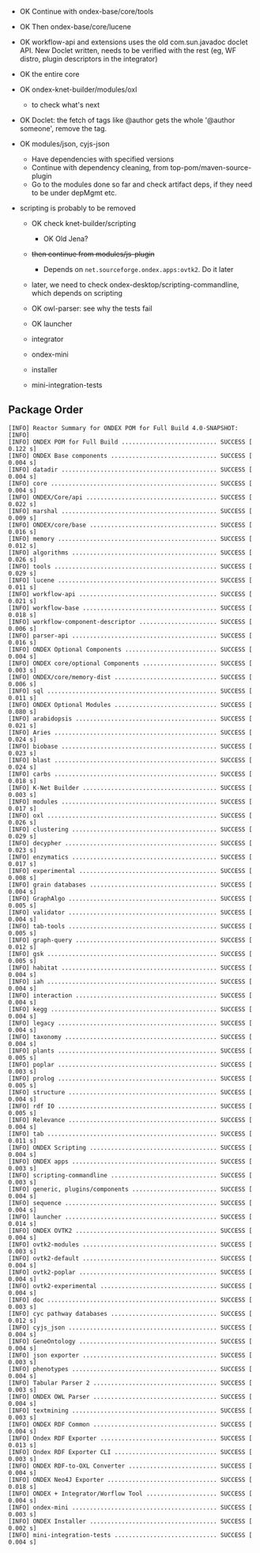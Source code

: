   * OK Continue with ondex-base/core/tools
  * OK Then ondex-base/core/lucene

  * OK workflow-api and extensions uses the old com.sun.javadoc doclet API.
		New Doclet written, needs to be verified with the rest (eg, WF distro,
		plugin descriptors in the integrator)
 
  * OK the entire core

  * OK ondex-knet-builder/modules/oxl
    * to check what's next

  * OK Doclet: the fetch of tags like @author gets the whole '@author someone',
    remove the tag.

  * OK modules/json, cyjs-json
    * Have dependencies with specified versions
    * Continue with dependency cleaning, from top-pom/maven-source-plugin
    * Go to the modules done so far and check artifact deps, if they need to be under
      depMgmt etc.
  
  * scripting is probably to be removed
    * OK check knet-builder/scripting
    	* OK Old Jena?
    * ~~then continue from modules/js-plugin~~ 
    	* Depends on `net.sourceforge.ondex.apps:ovtk2`. Do it later
    * later, we need to check ondex-desktop/scripting-commandline, which depends on scripting
	
	* OK owl-parser: see why the tests fail
		
	* OK launcher
	* integrator
	* ondex-mini	
	* installer
	* mini-integration-tests
	
	
	
## Package Order
```
[INFO] Reactor Summary for ONDEX POM for Full Build 4.0-SNAPSHOT:
[INFO]
[INFO] ONDEX POM for Full Build ........................... SUCCESS [  0.122 s]
[INFO] ONDEX Base components .............................. SUCCESS [  0.004 s]
[INFO] datadir ............................................ SUCCESS [  0.004 s]
[INFO] core ............................................... SUCCESS [  0.004 s]
[INFO] ONDEX/Core/api ..................................... SUCCESS [  0.022 s]
[INFO] marshal ............................................ SUCCESS [  0.009 s]
[INFO] ONDEX/core/base .................................... SUCCESS [  0.016 s]
[INFO] memory ............................................. SUCCESS [  0.012 s]
[INFO] algorithms ......................................... SUCCESS [  0.026 s]
[INFO] tools .............................................. SUCCESS [  0.029 s]
[INFO] lucene ............................................. SUCCESS [  0.011 s]
[INFO] workflow-api ....................................... SUCCESS [  0.021 s]
[INFO] workflow-base ...................................... SUCCESS [  0.018 s]
[INFO] workflow-component-descriptor ...................... SUCCESS [  0.006 s]
[INFO] parser-api ......................................... SUCCESS [  0.016 s]
[INFO] ONDEX Optional Components .......................... SUCCESS [  0.004 s]
[INFO] ONDEX core/optional Components ..................... SUCCESS [  0.003 s]
[INFO] ONDEX/core/memory-dist ............................. SUCCESS [  0.006 s]
[INFO] sql ................................................ SUCCESS [  0.011 s]
[INFO] ONDEX Optional Modules ............................. SUCCESS [  0.080 s]
[INFO] arabidopsis ........................................ SUCCESS [  0.021 s]
[INFO] Aries .............................................. SUCCESS [  0.024 s]
[INFO] biobase ............................................ SUCCESS [  0.023 s]
[INFO] blast .............................................. SUCCESS [  0.024 s]
[INFO] carbs .............................................. SUCCESS [  0.018 s]
[INFO] K-Net Builder ...................................... SUCCESS [  0.003 s]
[INFO] modules ............................................ SUCCESS [  0.017 s]
[INFO] oxl ................................................ SUCCESS [  0.026 s]
[INFO] clustering ......................................... SUCCESS [  0.029 s]
[INFO] decypher ........................................... SUCCESS [  0.023 s]
[INFO] enzymatics ......................................... SUCCESS [  0.017 s]
[INFO] experimental ....................................... SUCCESS [  0.008 s]
[INFO] grain databases .................................... SUCCESS [  0.004 s]
[INFO] GraphAlgo .......................................... SUCCESS [  0.005 s]
[INFO] validator .......................................... SUCCESS [  0.004 s]
[INFO] tab-tools .......................................... SUCCESS [  0.005 s]
[INFO] graph-query ........................................ SUCCESS [  0.012 s]
[INFO] gsk ................................................ SUCCESS [  0.005 s]
[INFO] habitat ............................................ SUCCESS [  0.004 s]
[INFO] iah ................................................ SUCCESS [  0.004 s]
[INFO] interaction ........................................ SUCCESS [  0.004 s]
[INFO] kegg ............................................... SUCCESS [  0.004 s]
[INFO] legacy ............................................. SUCCESS [  0.004 s]
[INFO] taxonomy ........................................... SUCCESS [  0.004 s]
[INFO] plants ............................................. SUCCESS [  0.005 s]
[INFO] poplar ............................................. SUCCESS [  0.003 s]
[INFO] prolog ............................................. SUCCESS [  0.005 s]
[INFO] structure .......................................... SUCCESS [  0.004 s]
[INFO] rdf IO ............................................. SUCCESS [  0.005 s]
[INFO] Relevance .......................................... SUCCESS [  0.004 s]
[INFO] tab ................................................ SUCCESS [  0.011 s]
[INFO] ONDEX Scripting .................................... SUCCESS [  0.004 s]
[INFO] ONDEX apps ......................................... SUCCESS [  0.003 s]
[INFO] scripting-commandline .............................. SUCCESS [  0.003 s]
[INFO] generic, plugins/components ........................ SUCCESS [  0.004 s]
[INFO] sequence ........................................... SUCCESS [  0.004 s]
[INFO] launcher ........................................... SUCCESS [  0.014 s]
[INFO] ONDEX OVTK2 ........................................ SUCCESS [  0.004 s]
[INFO] ovtk2-modules ...................................... SUCCESS [  0.003 s]
[INFO] ovtk2-default ...................................... SUCCESS [  0.004 s]
[INFO] ovtk2-poplar ....................................... SUCCESS [  0.004 s]
[INFO] ovtk2-experimental ................................. SUCCESS [  0.004 s]
[INFO] doc ................................................ SUCCESS [  0.003 s]
[INFO] cyc pathway databases .............................. SUCCESS [  0.012 s]
[INFO] cyjs_json .......................................... SUCCESS [  0.004 s]
[INFO] GeneOntology ....................................... SUCCESS [  0.004 s]
[INFO] json exporter ...................................... SUCCESS [  0.003 s]
[INFO] phenotypes ......................................... SUCCESS [  0.004 s]
[INFO] Tabular Parser 2 ................................... SUCCESS [  0.003 s]
[INFO] ONDEX OWL Parser ................................... SUCCESS [  0.004 s]
[INFO] textmining ......................................... SUCCESS [  0.003 s]
[INFO] ONDEX RDF Common ................................... SUCCESS [  0.004 s]
[INFO] Ondex RDF Exporter ................................. SUCCESS [  0.013 s]
[INFO] Ondex RDF Exporter CLI ............................. SUCCESS [  0.003 s]
[INFO] ONDEX RDF-to-OXL Converter ......................... SUCCESS [  0.004 s]
[INFO] ONDEX Neo4J Exporter ............................... SUCCESS [  0.018 s]
[INFO] ONDEX + Integrator/Worflow Tool .................... SUCCESS [  0.004 s]
[INFO] ondex-mini ......................................... SUCCESS [  0.003 s]
[INFO] ONDEX Installer .................................... SUCCESS [  0.002 s]
[INFO] mini-integration-tests ............................. SUCCESS [  0.004 s]
```	
    
